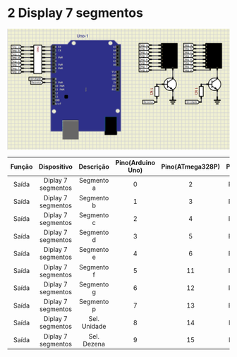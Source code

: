 # 2 Display 7 segmentos


![Circuito](img/circuito_5.png)

|Função|Dispositivo       |Descrição        |Pino(Arduino Uno)|Pino(ATmega328P)|PORT|
|:----:|:----------------:|:---------------:|:---------------:|:--------------:|:--:|
|Saída |Diplay 7 segmentos|Segmento a       |0                |2               |PD0 |
|Saída |Diplay 7 segmentos|Segmento b       |1                |3               |PD1 |
|Saída |Diplay 7 segmentos|Segmento c       |2                |4               |PD2 |
|Saída |Diplay 7 segmentos|Segmento d       |3                |5               |PD3 |
|Saída |Diplay 7 segmentos|Segmento e       |4                |6               |PD4 |
|Saída |Diplay 7 segmentos|Segmento f       |5                |11              |PD5 |
|Saída |Diplay 7 segmentos|Segmento g       |6                |12              |PD6 |
|Saída |Diplay 7 segmentos|Segmento p       |7                |13              |PD7 |
|Saída |Diplay 7 segmentos|Sel. Unidade     |8                |14              |PB0 |
|Saída |Diplay 7 segmentos|Sel. Dezena      |9                |15              |PB1 |
